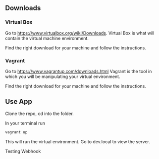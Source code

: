 
## Downloads

### Virtual Box

Go to https://www.virtualbox.org/wiki/Downloads. Virtual Box is what will contain the virtual machine environment.

Find the right download for your machine and follow the instructions.

### Vagrant

 Go to https://www.vagrantup.com/downloads.html Vagrant is the tool in which you will be manipulating your virtual environment.

 Find the right download for your machine and follow the instructions.


## Use App

Clone the repo, cd into the folder.

In your terminal run

```bash
vagrant up
```
This will run the virtual environment. Go to dev.local to view the server.

Testing Webhook




 <!-- ## Setting up Environment

 cd into the folder where you will be working with your virtual environment. Run ``` vagrant init ubuntu/xenial64 ``` to initialise vagrant.

 Run
 ```
 vagrant up
 ```
 in your terminal. This will create your virtual environment.

 ```
 vagrant ssh
 ```
 This command takes you to your virtual environment

 Once here you will want to run
 ```
 sudo apt-get update -y
 ```
 in order to make sure your environment is up to date.

To view our server we have used nginx as our proxy server.
 In vagrant, run
```bash
sudo apt-get install nginx -y
```
to  install nginx.

```exit``` to return to host.

Nginx gives us a default ip address, however if you want to configure this, inside of your vagrant file you can add the following line

```ruby
config.vm.network "private_network", ip: "192.168.10.100"
```
Run
```bash
vagrant reload
```
to make this change without destroying your environment.

You may want to create a localhost with a more appropriate name. Vagrant has a plugin that allows you choose the name of your url.

In your terminal run
```bash
vagrant plugin install vagrant-hostsupdater
```
In your Vagrant file you can use this line of code
```ruby
config.hostsupdater.aliases = ["urlname"]
```
and choose the name of the url. -->















<!--  -->
